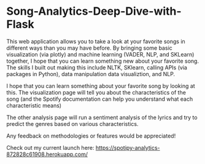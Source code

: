 # Song-Analytics-Deep-Dive-with-Flask
This web application allows you to take a look at your favorite songs in different ways than you may have before. 
By bringing some basic visualization (via plotly) and machine learning (VADER, NLP, and SKLearn) together, I hope that you can learn something new about your favorite song.
The skills I built out making this include NLTK, SKlearn, calling APIs (via packages in Python), data manipulation data visualiztion, and NLP.

I hope that you can learn something about your favorite song by looking at this.
The visualization page will tell you about the characteristics of the song (and the Spotify documentation can help you understand what each characteristic means)

The other analysis page will run a sentiment analysis of the lyrics and try to predict the genres based on various characteristics.

Any feedback on methodologies or features would be appreciated!

Check out my current launch here: https://spotipy-analytics-872828c61908.herokuapp.com/
